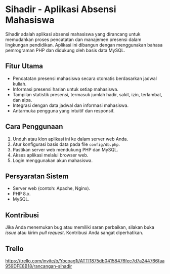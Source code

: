 # Sihadir - Aplikasi Absensi Mahasiswa

Sihadir adalah aplikasi absensi mahasiswa yang dirancang untuk memudahkan proses pencatatan dan manajemen presensi dalam lingkungan pendidikan. Aplikasi ini dibangun dengan menggunakan bahasa pemrograman PHP dan didukung oleh basis data MySQL.

## Fitur Utama

- Pencatatan presensi mahasiswa secara otomatis berdasarkan jadwal kuliah.
- Informasi presensi harian untuk setiap mahasiswa.
- Tampilan statistik presensi, termasuk jumlah hadir, sakit, izin, terlambat, dan alpa.
- Integrasi dengan data jadwal dan informasi mahasiswa.
- Antarmuka pengguna yang intuitif dan responsif.

## Cara Penggunaan

1. Unduh atau klon aplikasi ini ke dalam server web Anda.
2. Atur konfigurasi basis data pada file `config/db.php`.
3. Pastikan server web mendukung PHP dan MySQL.
4. Akses aplikasi melalui browser web.
5. Login menggunakan akun mahasiswa.

## Persyaratan Sistem

- Server web (contoh: Apache, Nginx).
- PHP 8.x.
- MySQL.

## Kontribusi

Jika Anda menemukan bug atau memiliki saran perbaikan, silakan buka *issue* atau kirim *pull request*. Kontribusi Anda sangat diperhatikan.

## Trello

https://trello.com/invite/b/Yocoag1i/ATTI1875db04158476fec7d7a244766faa959DFE8B18/rancangan-sihadir
